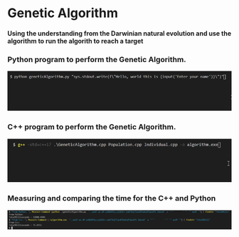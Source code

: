 # Genetic Algorithm
#### Using the understanding from the Darwinian natural evolution and use the algorithm to run the algorith to reach a target 
### Python program to perform the Genetic Algorithm.
![Python Result](Extras\python_output.gif)
### C++ program to perform the Genetic Algorithm.
![C++ Result](Extras\cpp_output.gif)
### Measuring and comparing the time for the C++ and Python
![Time Comparison](Extras\time.png) 